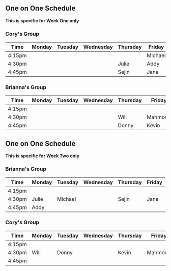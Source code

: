 
## One on One Schedule
**This is specific for Week One only**

### Cory's Group
Time  | Monday  | Tuesday  | Wednesday | Thursday | Friday     |
----  | ------- | -------  | --------- | -------- | --------   |
4:15pm  |       |          |           |          | Michael    |
4:30pm  |       |          |           | Julie    | Addy       |
4:45pm  |       |          |           | Sejin    | Jane       |


### Brianna's Group
Time  | Monday  | Tuesday  | Wednesday | Thursday  | Friday    |
----  | ------- | -------- | --------- | --------- | --------- |
4:15pm  |       |          |           |           |           |
4:30pm  |       |          |           | Will      | Mahmoud   |
4:45pm  |       |          |           | Donny     | Kevin     |


## One on One Schedule
**This is specific for Week Two only**

### Brianna's Group
Time  | Monday  | Tuesday  | Wednesday | Thursday | Friday     |
----  | ------- | -------  | --------- | -------- | --------   |
4:15pm  |       |          |           |          |            |
4:30pm  | Julie | Michael  |           |  Sejin   | Jane       |
4:45pm  | Addy  |          |           |          |            |


### Cory's Group
Time  | Monday  | Tuesday  | Wednesday | Thursday  | Friday    |
----  | ------- | -------- | --------- | --------- | --------- |
4:15pm  |       |          |           |           |           |
4:30pm  | Will  | Donny    |           | Kevin     | Mahmoud   |
4:45pm  |       |          |           |           |           |
